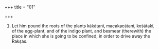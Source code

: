+++
title = "01"

+++
1. Let him pound the roots of the plants kākātanī, macakacātanī, kośātakī, of the egg-plant, and of the indigo plant, and besmear (therewith) the place in which she is going to be confined, in order to drive away the Rakṣas.




